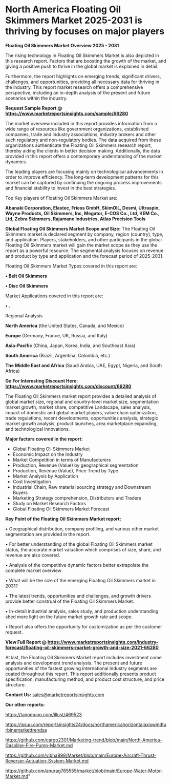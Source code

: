 # North America Floating Oil Skimmers Market 2025-2031 is thriving by focuses on major players

<Strong> Floating Oil Skimmers Market Overview 2025 - 2031</strong>

The rising technology in Floating Oil Skimmers Market is also depicted in this research report. Factors that are boosting the growth of the market, and giving a positive push to thrive in the global market is explained in detail.

Furthermore, the report highlights on emerging trends, significant drivers, challenges, and opportunities, providing all necessary data for thriving in the industry. This report market research offers a comprehensive perspective, including an in-depth analysis of the present and future scenarios within the industry.

<strong>Request Sample Report @ <a href=https://www.marketreportsinsights.com/sample/66280>https://www.marketreportsinsights.com/sample/66280</a></strong>

The market overview included in this report provides information from a wide range of resources like government organizations, established companies, trade and industry associations, industry brokers and other such regulatory and non-regulatory bodies. The data acquired from these organizations authenticate the Floating Oil Skimmers research report, thereby aiding the clients in better decision making. Additionally, the data provided in this report offers a contemporary understanding of the market dynamics.

The leading players are focusing mainly on technological advancements in order to improve efficiency. The long-term development patterns for this market can be captured by continuing the ongoing process improvements and financial stability to invest in the best strategies.

Top Key players of Floating Oil Skimmers Market are:

<strong>Abanaki Corporation, Elastec, Friess GmbH, SkimOIL, Desmi, Ultraspin, Wayne Products, Oil Skimmers, Inc, Megator, E-COS Co., Ltd, KEM Co., Ltd, Zebra Skimmers, Rajamane Industries, Atlas Precision Tools</strong>

<strong><b>Global Floating Oil Skimmers Market Scope and Size:</b></strong>
The Floating Oil Skimmers market is declared segment by company, region (country), type, and application. Players, stakeholders, and other participants in the global Floating Oil Skimmers market will gain the market scope as they use the report as a powerful resource. The segmental analysis focuses on revenue and product by type and application and the forecast period of 2025-2031.

Floating Oil Skimmers Market Types covered in this report are:

<strong>• Belt Oil Skimmers

• Disc Oil Skimmers</strong>

Market Applications covered in this report are:

<strong>• .</strong> 

Regional Analysis

<strong>North America</strong> (the United States, Canada, and Mexico)

<strong>Europe</strong> (Germany, France, UK, Russia, and Italy)

<strong>Asia-Pacific</strong> (China, Japan, Korea, India, and Southeast Asia)

<strong>South America</strong> (Brazil, Argentina, Colombia, etc.)

<strong>The Middle East and Africa</strong> (Saudi Arabia, UAE, Egypt, Nigeria, and South Africa)

<strong>Go For Interesting Discount Here: <a href=https://www.marketreportsinsights.com/discount/66280>https://www.marketreportsinsights.com/discount/66280</a></strong>

The Floating Oil Skimmers market report provides a detailed analysis of global market size, regional and country-level market size, segmentation market growth, market share, competitive Landscape, sales analysis, impact of domestic and global market players, value chain optimization, trade regulations, recent developments, opportunities analysis, strategic market growth analysis, product launches, area marketplace expanding, and technological innovations.

<strong><b>Major factors covered in the report:</b></strong>
<ul>
  <li>Global Floating Oil Skimmers Market </li>
  <li>Economic Impact on the Industry</li>
  <li>Market Competition in terms of Manufacturers</li>
  <li>Production, Revenue (Value) by geographical segmentation</li>
  <li>Production, Revenue (Value), Price Trend by Type</li>
  <li>Market Analysis by Application</li>
  <li>Cost Investigation</li>
  <li>Industrial Chain, Raw material sourcing strategy and Downstream Buyers</li>
  <li>Marketing Strategy comprehension, Distributors and Traders</li>
  <li>Study on Market Research Factors</li>
  <li>Global Floating Oil Skimmers Market Forecast</li>
</ul>

<strong><b>Key Point of the Floating Oil Skimmers Market report:</b></strong>

• Geographical distribution, company profiling, and various other market segmentation are provided in the report.

• For better understanding of the global Floating Oil Skimmers market status, the accurate market valuation which comprises of size, share, and revenue are also covered.

• Analysis of the competitive dynamic factors better extrapolate the complete market overview

• What will be the size of the emerging Floating Oil Skimmers market in 2031?

• The latest trends, opportunities and challenges, and growth drivers provide better construal of the Floating Oil Skimmers Market.

• In-detail industrial analysis, sales study, and production understanding shed more light on the future market growth rate and scope.

• Report also offers the opportunity for customization as per the customer request.

<strong><b>View Full Report @ <a href=https://www.marketreportsinsights.com/industry-forecast/floating-oil-skimmers-market-growth-and-size-2021-66280>https://www.marketreportsinsights.com/industry-forecast/floating-oil-skimmers-market-growth-and-size-2021-66280</a></b></strong>


At last, the Floating Oil Skimmers Market report includes investment come analysis and development trend analysis. The present and future opportunities of the fastest growing international industry segments are coated throughout this report. This report additionally presents product specification, manufacturing method, and product cost structure, and price structure.

<strong>Contact Us:</strong>
sales@marketreportsinsights.com

<strong>Our other reports:</strong>

<a href=https://tanomuno.com/illust/469523>https://tanomuno.com/illust/469523</a>

<a href=https://issuu.com/reportsinsights24/docs/northamericahorizontalaxiswindturbinemarkettrendsa>https://issuu.com/reportsinsights24/docs/northamericahorizontalaxiswindturbinemarkettrendsa</a>

<a href=https://github.com/cargo2301/Marketing-trend/blob/main/North-America-Gasoline-Fire-Pump-Market.md>https://github.com/cargo2301/Marketing-trend/blob/main/North-America-Gasoline-Fire-Pump-Market.md</a>

<a href=https://github.com/vibha898/Market/blob/main/Europe-Aircraft-Thrust-Reverser-Actuation-System-Market.md>https://github.com/vibha898/Market/blob/main/Europe-Aircraft-Thrust-Reverser-Actuation-System-Market.md</a>

<a href=https://github.com/anurag765555/market/blob/main/Europe-Water-Motor-Market.md>https://github.com/anurag765555/market/blob/main/Europe-Water-Motor-Market.md</a>"

